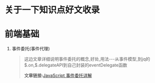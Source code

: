 # 关于一下知识点好文收录

# 前端基础

1. 事件委托(事件代理)

   > 这边文章详细说明事件委托的概念,好处,用法---从事件模型,到jq的\$.on,\$.delegateAPI到自己封装的eventDelegate函数
   >
   > **文章链接:**[JavaScript 事件委托详解](https://zhuanlan.zhihu.com/p/26536815)